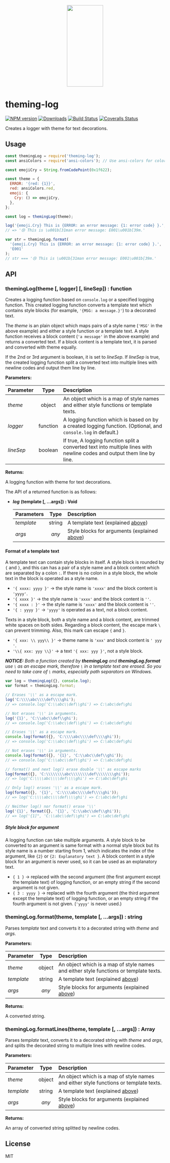 <p align="center">
  <a href="http://gulpjs.com">
    <img height="257" width="114" src="https://raw.githubusercontent.com/gulpjs/artwork/master/gulp-2x.png">
  </a>
</p>

# theming-log

[![NPM version][npm-image]][npm-url] [![Downloads][downloads-image]][npm-url] [![Build Status][ci-image]][ci-url] [![Coveralls Status][coveralls-image]][coveralls-url]

Creates a logger with theme for text decorations.

## Usage

```js
const themingLog = require('theming-log');
const ansiColors = require('ansi-colors'); // Use ansi-colors for coloring in this example.

const emojiCry = String.fromCodePoint(0x1f622);

const theme = {
  ERROR: '{red: {1}}',
  red: ansiColors.red,
  emoji: {
    Cry: () => emojiCry,
  },
};

const log = themingLog(theme);

log('{emoji.Cry} This is {ERROR: an error message: {1: error code} }.', 'E001');
// => '😢 This is \u001b[31man error message: E001\u001b[39m.'

var str = themingLog.format(
  '{emoji.Cry} This is {ERROR: an error message: {1: error code} }.',
  'E001'
);
// str === '😢 This is \u001b[31man error message: E001\u001b[39m.'
```

## API

### themingLog(theme [, logger] [, lineSep]) : function

Creates a logging function based on `console.log` or a specified logging function. This created logging function converts a template text which contains style blocks (for example, `'{MSG: a message.}'`) to a decorated text.

The _theme_ is an plain object which maps pairs of a style name (`'MSG'` in the above example) and either a style function or a template text.
A style function receives a block content (`'a message'` in the above example) and returns a converted text.
If a block content is a template text, it is parsed and converted with theme equally.

If the 2nd or 3rd argument is boolean, it is set to _lineSep_.
If _lineSep_ is true, the created logging function split a converted text into multiple lines with newline codes and output them line by line.

**Parameters:**

| Parameter |   Type   | Description                                                                                                             |
| :-------- | :------: | :---------------------------------------------------------------------------------------------------------------------- |
| _theme_   |  object  | An object which is a map of style names and either style functions or template texts.                                   |
| _logger_  | function | A logging function which is based on by a created logging function. (Optional, and `console.log` in default.)           |
| _lineSep_ | boolean  | If true, A logging function split a converted text into multiple lines with newline codes and output them line by line. |

**Returns:**

A logging function with theme for text decorations.

The API of a returned function is as follows:

- **_log_** **(template [, ...args]) : Void**

  | Parameters |  Type  | Description                                               |
  | :--------- | :----: | :-------------------------------------------------------- |
  | _template_ | string | A template text (explained [above][template])             |
  | _args_     | _any_  | Style blocks for arguments (explained [above][arguments]) |

#### Format of a template text

A template text can contain style blocks in itself.
A style block is rounded by `{` and `}`, and this can has a pair of a style name and a block content which are separated by a colon `:`.
If there is no colon in a style block, the whole text in the block is operated as a style name.

- `'{ xxxx: yyyy }'` → the style name is `'xxxx'` and the block content is `'yyyy'`.
- `'{ xxxx }'` → the style name is `'xxxx'` and the block content is `''`.
- `'{ xxxx : }'` → the style name is `'xxxx'` and the block content is `''`.
- `'{ : yyyy }'` → `'yyyy'` is operated as a text, not a block content.

Texts in a style block, both a style name and a block content, are trimmed white spaces on both sides.
Regarding a block content, the escape mark `\` can prevent trimming.
Also, this mark can escape `{` and `}`.

- `'{ xxx: \\ yyy\\ }'` → theme name is `'xxx'` and block content is `' yyy '`.
- `'\\{ xxx: yyy \\}'` → a text `'{ xxx: yyy }'`, not a style block.

**_NOTICE:_** _Both a function created by **themingLog** and **themingLog.format** use `\` as an escape mark, therefore `\` in a template text are erased.
So you need to take care of `\` marks, especially path separators on Windows._

```js
var log = themingLog({}, console.log);
var format = themingLog.format;

// Erases '\\' as a escape mark.
log('C:\\\\abc\\\\def\\\\ghi');
// => console.log('C:\\abc\\def\\ghi') => C:\abc\def\ghi

// Not erases '\\' in arguments.
log('{1}', 'C:\\abc\\def\\ghi');
// => console.log('C:\\abc\\def\\ghi') => C:\abc\def\ghi

// Erases '\\' as a escape mark.
console.log(format({}, 'C:\\\\abc\\\\def\\\\ghi'));
// => console.log('C:\\abc\\def\\ghi') => C:\abc\def\ghi

// Not erases '\\' in arguments.
console.log(format({}, '{1}', 'C:\\abc\\def\\ghi'));
// => console.log('C:\\abc\\def\\ghi') => C:\abc\def\ghi

// format() and next log() erase double '\\' as escape marks
log(format({}, 'C:\\\\\\\\abc\\\\\\\\def\\\\\\\\ghi'));
// => log('C:\\\\abc\\\\def\\\\ghi') => C:\abc\def\ghi

// Only log() erases '\\' as a escape mark.
log(format({}, '{1}', 'C:\\\\abc\\\\def\\\\ghi'));
// => log('C:\\\\abc\\\\def\\\\ghi') => C:\abc\def\ghi

// Neither log() nor format() erase '\\'
log('{1}', format({}, '{1}', 'C:\\abc\\def\\ghi'));
// => log('{1]", 'C:\\abc\\def\\ghi') => C:\abc\def\ghi
```

##### Style block for argument

A logging function can take multiple arguments.
A style block to be converted to an argument is same format with a normal style block but its style name is a number starting from 1, which indicates the index of the argument, like `{2}` or `{2: Explanatory text }`. A block content in a style block for an argument is never used, so it can be used as an explanatory text.

- `{ 1 }` → replaced with the second argument (the first argument except the template text) of logging function, or an empty string if the second argument is not given.
- `{ 3 : yyyy }` → replaced with the fourth argument (the third argument except the template text) of logging function, or an empty string if the fourth argument is not given. (`'yyyy'` is never used.)

### themingLog.format(theme, template [, ...args]) : string

Parses _template_ text and converts it to a decorated string with _theme_ and _args_.

**Parameters:**

| Parameter  |  Type  | Description                                                                           |
| :--------- | :----: | :------------------------------------------------------------------------------------ |
| _theme_    | object | An object which is a map of style names and either style functions or template texts. |
| _template_ | string | A template text (explained [above][template])                                         |
| _args_     | _any_  | Style blocks for arguments (explained [above][arguments])                             |

**Returns:**

A converted string.

### themingLog.formatLines(theme, template [, ...args]) : Array

Parses _template_ text, converts it to a decorated string with _theme_ and _args_, and splits the decorated string to multiple lines with newline codes.

**Parameters:**

| Parameter  |  Type  | Description                                                                           |
| :--------- | :----: | :------------------------------------------------------------------------------------ |
| _theme_    | object | An object which is a map of style names and either style functions or template texts. |
| _template_ | string | A template text (explained [above][template])                                         |
| _args_     | _any_  | Style blocks for arguments (explained [above][arguments])                             |

**Returns:**

An array of converted string splitted by newline codes.

## License

MIT

<!-- prettier-ignore-start -->
[downloads-image]: https://img.shields.io/npm/dm/theming-log.svg?style=flat-square
[npm-url]: https://www.npmjs.com/package/theming-log
[npm-image]: https://img.shields.io/npm/v/theming-log.svg?style=flat-square

[ci-url]: https://github.com/gulpjs/theming-log/actions?query=workflow:dev
[ci-image]: https://img.shields.io/github/workflow/status/gulpjs/theming-log/dev?style=flat-square

[coveralls-url]: https://coveralls.io/r/gulpjs/theming-log
[coveralls-image]: https://img.shields.io/coveralls/gulpjs/theminglog/master.svg?style=flat-square
<!-- prettier-ignore-end -->

<!-- prettier-ignore-start -->
[template]: #format-of-a-template-text
[arguments]: #style-block-for-argument
<!-- prettier-ignore-end -->

